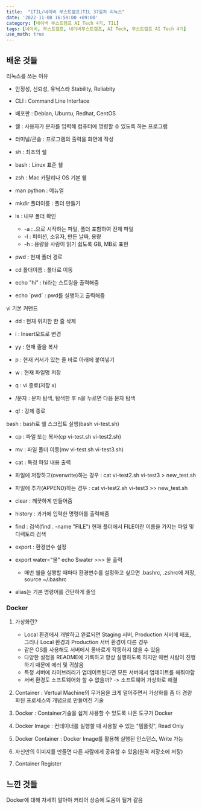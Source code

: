 ```yaml
---
title:  "[TIL/네이버 부스트캠프]TIL 37일차 리눅스"
date: '2022-11-08 16:59:00 +09:00'
category: [네이버 부스트캠프 AI Tech 4기, TIL]
tags: [네이버, 부스트캠프, 네이버부스트캠프, AI Tech, 부스트캠프 AI Tech 4기]
use_math: true
---
```

## 배운 것들
리눅스를 쓰는 이유
- 안정성, 신뢰성, 유닉스라 Stability, Reliabity
- CLI : Command Line Interface
- 배포판 : Debian, Ubuntu, Redhat, CentOS

- 쉘 : 사용자가 문자를 입력해 컴퓨터에 명령할 수 있도록 하는 프로그램
- 터미널/콘솔 : 프로그램의 출력을 화면에 작성
- sh : 최초의 쉘
- bash : Linux 표준 쉘
- zsh : Mac 카탈리나 OS 기본 쉘

- man python : 메뉴얼
- mkdir 폴더이름 : 폴더 만들기
- ls : 내부 폴더 확인
  - -a : .으로 시작하는 파일, 폴더 포함하여 전체 파일
  - -l : 퍼미션, 소유자, 만든 날짜, 용량
  - -h : 용량을 사람이 읽기 쉽도록 GB, MB로 표현
- pwd : 현재 폴더 경로
- cd 폴더이름 : 폴더로 이동
- echo "hi" : hi라는 스트링을 출력해줌
- echo \`pwd` : pwd를 실행하고 출력해줌

vi 기본 커맨드
- dd : 현재 위치한 한 줄 삭제
- i : Insert모드로 변경
- yy : 현재 줄을 복사
- p : 현재 커서가 있는 줄 바로 아래에 붙여넣기

- w : 현재 파일명 저장
- q : vi 종료(저장 x)
- /문자 : 문자 탐색, 탐색한 후 n을 누르면 다음 문자 탐색
- q! : 강제 종료

bash : bash로 쉘 스크립트 실행(bash vi-test.sh)

- cp : 파일 또는 복사(cp vi-test.sh vi-test2.sh)
- mv : 파일 폴더 이동(mv vi-test.sh vi-test3.sh)

- cat : 특정 파일 내용 출력
- 파일에 저장하고(overwrite)하는 경우 : cat vi-test2.sh vi-test3 > new_test.sh
- 파일에 추가(APPEND)하는 경우 : cat vi-test2.sh vi-test3 >> new_test.sh
- clear : 깨끗하게 만들어줌
- history : 과거에 입력한 명령어를 출력해줌
- find : 검색(find . -name "FILE") 현재 폴더에서 FILE이란 이름을 가지는 파일 및 디렉토리 검색
- export : 환경변수 설정
- export water="물" echo $water >>> 물 출력
  - 매번 쉘을 실행할 때마다 환경변수를 설정하고 싶으면 .bashrc, .zshrc에 저장, source ~/.bashrc
- alias는 기본 명령어를 간단하게 줄임

### Docker
1. 가상화란?
   - Local 환경에서 개발하고 완료되면 Staging 서버, Production 서버에 배포, 그러나 Local 환경과 Production 서버 환경이 다른 경우
   - 같은 OS를 사용해도 서버에서 올바르게 작동하지 않을 수 있음
   - 다양한 설정을 README에 기록하고 항상 실행하도록 하지만 매번 사람이 진행하기 때문에 에러 및 귀찮음
   - 특정 서버에 라이브러리가 업데이트된다면 모든 서버에서 업데이트를 해줘야함
   - 서버 환경도 소프트웨어화 할 수 없을까? -> 소프트웨어 가상화로 해결

2. Container : Vertual Machine의 무거움을 크게 덜어주면서 가상화를 좀 더 경량화된 프로세스의 개념으로 만들어진 기술
3. Docker : Container기술을 쉽게 사용할 수 있도록 나온 도구가 Docker
4. Docker Image : 컨테이너를 실행할 때 사용할 수 있는 "템플릿", Read Only
5. Docker Container : Docker Image를 활용해 실행된 인스턴스, Write 가능
6. 자신만의 이미지를 만들면 다른 사람에게 공유할 수 있음(원격 저장소에 저장)
7. Container Register

## 느낀 것들
Docker에 대해 자세히 알아야 커리어 상승에 도움이 될거 같음